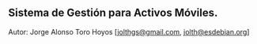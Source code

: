 Sistema de Gestión para Activos Móviles.
-----------------------------------------

Autor: Jorge Alonso Toro Hoyos [jolthgs@gmail.com, jolth@esdebian.org]

